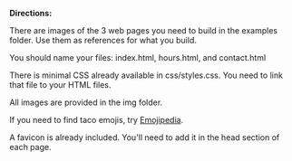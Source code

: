 **Directions:**

There are images of the 3 web pages you need to build in the examples folder. Use them as references for what you build.

You should name your files: index.html, hours.html, and contact.html

There is minimal CSS already available in css/styles.css. You need to link that file to your HTML files.

All images are provided in the img folder.

If you need to find taco emojis, try [Emojipedia](https://emojipedia.org/taco).

A favicon is already included. You'll need to add it in the head section of each page.
